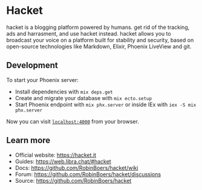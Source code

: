 # Hacket

hacket is a blogging platform powered by humans. get rid of the tracking, ads and harrasment, and use hacket instead. hacket allows you to broadcast your voice on a platform built for stability and security, based on open-source technologies like Markdown, Elixir, Phoenix LiveView and git.

## Development

To start your Phoenix server:

- Install dependencies with `mix deps.get`
- Create and migrate your database with `mix ecto.setup`
- Start Phoenix endpoint with `mix phx.server` or inside IEx with `iex -S mix phx.server`

Now you can visit [`localhost:4000`](http://localhost:4000) from your browser.

## Learn more

- Official website: <https://hacket.it>
- Guides: <https://web.libra.chat/#hacket>
- Docs: <https://github.com/RobinBoers/hacket/wiki>
- Forum: <https://github.com/RobinBoers/hacket/discussions>
- Source: <https://github.com/RobinBoers/hacket>
